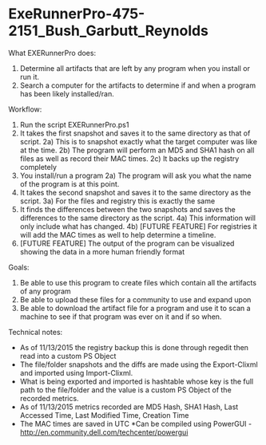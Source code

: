 # ExeRunnerPro-475-2151_Bush_Garbutt_Reynolds


What EXERunnerPro does:

1) Determine all artifacts that are left by any program when you install or run it. 
2) Search a computer for the artifacts to determine if and when a program has been likely installed/ran.

Workflow:

1) Run the script EXERunnerPro.ps1
2) It takes the first snapshot and saves it to the same directory as that of script.
  2a) This is to snapshot exactly what the target computer was like at the time.
  2b) The program will perform an MD5 and SHA1 hash on all files as well as record their MAC times.
  2c) It backs up the registry completely 
2) You install/run a program
  2a) The program will ask you what the name of the program is at this point.
3) It takes the second snapshot and saves it to the same directory as the script.
  3a) For the files and registry this is exactly the same
4) It finds the differences between the two snapshots and saves the differences to the same directory as the script.
  4a) This information will only include what has changed.
  4b) [FUTURE FEATURE] For registries it will add the MAC times as well to help determine a timeline.
5) [FUTURE FEATURE] The output of the program can be visualized showing the data in a more human friendly format

Goals:
1) Be able to use this program to create files which contain all the artifacts of any program
2) Be able to upload these files for a community to use and expand upon
3) Be able to download the artifact file for a program and use it to scan a machine to see if that program was ever on it and if so when.

Technical notes:
* As of 11/13/2015 the registry backup this is done through regedit then read into a custom PS Object
* The file/folder snapshots and the diffs are made using the Export-Clixml and imported using Import-Clixml.
* What is being exported and imported is hashtable whose key is the full path to the file/folder and the value is a custom PS Object of the recorded metrics. 
* As of 11/13/2015 metrics recorded are MD5 Hash, SHA1 Hash, Last Accessed Time, Last Modified Time, Creation Time
* The MAC times are saved in UTC
*Can be compiled using PowerGUI - http://en.community.dell.com/techcenter/powergui 
